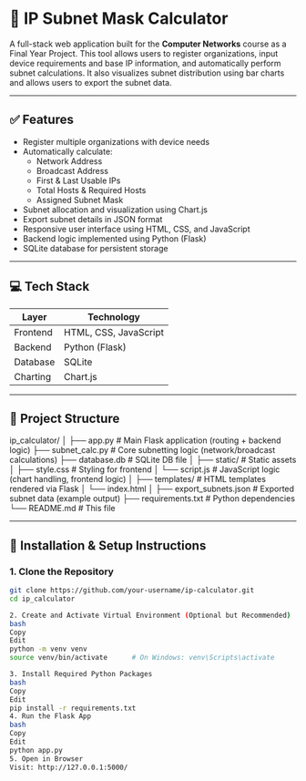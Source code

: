 # 🧮 IP Subnet Mask Calculator

A full-stack web application built for the **Computer Networks** course as a Final Year Project. This tool allows users to register organizations, input device requirements and base IP information, and automatically perform subnet calculations. It also visualizes subnet distribution using bar charts and allows users to export the subnet data.

---

## ✅ Features

- Register multiple organizations with device needs
- Automatically calculate:
  - Network Address
  - Broadcast Address
  - First & Last Usable IPs
  - Total Hosts & Required Hosts
  - Assigned Subnet Mask
- Subnet allocation and visualization using Chart.js
- Export subnet details in JSON format
- Responsive user interface using HTML, CSS, and JavaScript
- Backend logic implemented using Python (Flask)
- SQLite database for persistent storage

---

## 💻 Tech Stack

| Layer      | Technology        |
|------------|-------------------|
| Frontend   | HTML, CSS, JavaScript |
| Backend    | Python (Flask)    |
| Database   | SQLite            |
| Charting   | Chart.js          |

---

## 📁 Project Structure
ip_calculator/
│
├── app.py # Main Flask application (routing + backend logic)
├── subnet_calc.py # Core subnetting logic (network/broadcast calculations)
├── database.db # SQLite DB file
│
├── static/ # Static assets
│ ├── style.css # Styling for frontend
│ └── script.js # JavaScript logic (chart handling, frontend logic)
│
├── templates/ # HTML templates rendered via Flask
│ └── index.html
│
├── export_subnets.json # Exported subnet data (example output)
├── requirements.txt # Python dependencies
└── README.md # This file


---

## 🔧 Installation & Setup Instructions

### 1. Clone the Repository

```bash
git clone https://github.com/your-username/ip-calculator.git
cd ip_calculator

2. Create and Activate Virtual Environment (Optional but Recommended)
bash
Copy
Edit
python -m venv venv
source venv/bin/activate      # On Windows: venv\Scripts\activate

3. Install Required Python Packages
bash
Copy
Edit
pip install -r requirements.txt
4. Run the Flask App
bash
Copy
Edit
python app.py
5. Open in Browser
Visit: http://127.0.0.1:5000/
